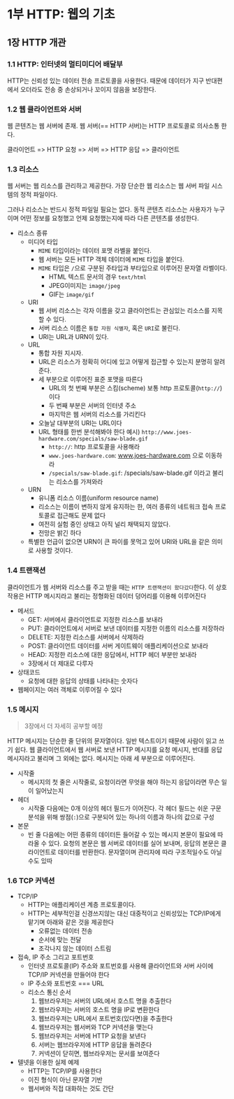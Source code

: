 # 1부 HTTP: 웹의 기초

## 1장 HTTP 개관

### 1.1 HTTP: 인터넷의 멀티미디어 배달부

HTTP는 신뢰성 있는 데이터 전송 프로토콜을 사용한다. 때문에 데이터가 지구 반대편에서 오더라도 전송 중 손상되거나 꼬이지 않음을 보장한다.

### 1.2 웹 클라이언트와 서버

웹 콘텐츠는 웹 서버에 존재. 웹 서버(== HTTP 서버)는 HTTP 프로토콜로 의사소통 한다.

클라이언트 => HTTP 요청 => 서버 => HTTP 응답 => 클라이언트

### 1.3 리소스

웹 서버는 웹 리소스를 관리하고 제공한다. 가장 단순한 웹 리소스는 웹 서버 파일 시스템의 정적 파일이다.

그러나 리소스는 반드시 정적 파일일 필요는 없다. 동적 콘텐츠 리소스는 사용자가 누구이며 어떤 정보를 요청했고 언제 요청했는지에 따라 다른 콘텐츠를 생성한다.

- 리소스 종류
  - 미디어 타입
    - `MIME` 타입이라는 데이터 포맷 라벨을 붙인다.
    - 웹 서버는 모든 HTTP 객체 데이터에 `MIME` 타입을 붙인다.
    - `MIME` 타입은 `/`으로 구분된 주타입과 부타입으로 이루어진 문자열 라벨이다.
      - HTML 텍스트 문서의 경우 `text/html`
      - JPEG이미지는 `image/jpeg`
      - GIF는 `image/gif`
  - URI
    - 웹 서버 리소스는 각자 이름을 갖고 클라이언트는 관심있는 리소스를 지목할 수 있다.
    - 서버 리소스 이름은 `통합 자원 식별자`, 혹은 `URI`로 불린다.
    - URI는 URL과 URN이 있다.
  - URL
    - 통합 자원 지시자.
    - URL은 리소스가 정확히 어디에 있고 어떻게 접근할 수 있는지 분명히 알려준다.
    - 세 부분으로 이루어진 표준 포맷을 따른다
      - URL의 첫 번째 부분은 스킴(scheme) 보통 http 프로토콜(`http://`)이다
      - 두 번째 부분은 서버의 인터넷 주소
      - 마지막은 웹 서버의 리소스를 가리킨다
    - 오늘날 대부분의 URI는 URL이다
    - URL 형태를 한번 분석해봐야 한다 예시) `http://www.joes-hardware.com/specials/saw-blade.gif`
      - `http://`: http 프로토콜을 사용해라
      - `www.joes-hardware.com`: www.joes-hardware.com 으로 이동하라
      - `/specials/saw-blade.gif`: /specials/saw-blade.gif 이라고 불리는 리소스를 가져와라
  - URN
    - 유니폼 리소스 이름(uniform resource name)
    - 리소스는 이름이 변하지 않게 유지하는 한, 여러 종류의 네트워크 접속 프로토콜로 접근해도 문제 없다
    - 여전히 실험 중인 상태고 아직 널리 채택되지 않았다.
    - 전망은 밝긴 하다
  - 특별한 언급이 없으면 URN이 큰 파이를 못먹고 있어 URI와 URL을 같은 의미로 사용할 것이다.

### 1.4 트랜잭션

클라이언트가 웹 서버와 리소스를 주고 받을 때는 `HTTP 트랜잭션이 왔다갔다`한다. 이 상호작용은 HTTP 메시지라고 불리는 정형화된 데이터 덩어리를 이용해 이루어진다

- 메서드
  - GET: 서버에서 클라이언트로 지정한 리소스를 보내라
  - PUT: 클라이언트에서 서버로 보낸 데이터를 지정한 이름의 리소스를 저장하라
  - DELETE: 지정한 리소스를 서버에서 삭제하라
  - POST: 클라이언트 데이터를 서버 게이트웨이 애플리케이션으로 보내라
  - HEAD: 지정한 리소스에 대한 응답에서, HTTP 헤더 부분만 보내라
  - 3장에서 더 제대로 다루자
- 상태코드
  - 요청에 대한 응답의 상태를 나타내는 숫자다
- 웹페이지는 여러 객체로 이루어질 수 있다

### 1.5 메시지

> 3장에서 더 자세히 공부할 예정

HTTP 메시지는 단순한 줄 단위의 문자열이다. 일반 텍스트이기 때문에 사람이 읽고 쓰기 쉽다. 웹 클라이언트에서 웹 서버로 보낸 HTTP 메시지를 요청 메시지, 반대를 응답 메시지라고 불리며 그 외에는 없다. 메시지는 아래 세 부분으로 이루어진다.

- 시작줄
  - 메시지의 첫 줄은 시작줄로, 요청이라면 무엇을 해야 하는지 응답이라면 무슨 일이 일어났는지
- 헤더
  - 시작줄 다음에는 0개 이상의 헤더 필드가 이어진다. 각 헤더 필드는 쉬운 구문 분석을 위해 쌍점(`:`)으로 구분되어 있는 하나의 이름과 하나의 값으로 구성
- 본문
  - 빈 줄 다음에는 어떤 종류의 데이터든 들어갈 수 있는 메시지 본문이 필요에 따라올 수 있다. 요청의 본문은 웹 서버로 데이터를 실어 보내며, 응답의 본문은 클라이언트로 데이터를 반환한다. 문자열이며 관리자에 따라 구조적일수도 아닐수도 있따

### 1.6 TCP 커넥션

- TCP/IP
  - HTTP는 애플리케이션 계층 프로토콜이다.
  - HTTP는 세부적인걸 신경쓰지않는 대신 대중적이고 신뢰성있는 TCP/IP에게 맡기며 아래와 같은 것을 제공한다
    - 오류없는 데이터 전송
    - 순서에 맞는 전달
    - 조각나지 않는 데이터 스트림
- 접속, IP 주소 그리고 포트번호
  - 인터넷 프로토콜(IP) 주소와 포트번호를 사용해 클라이언트와 서버 사이에 TCP/IP 커넥션을 만들어야 한다
  - IP 주소와 포트번호 === URL
  - 리소스 통신 순서
    1. 웹브라우저는 서버의 URL에서 호스트 명을 추출한다
    2. 웹브라우저는 서버의 호스트 명을 IP로 변환한다
    3. 웹브라우저는 URL에서 포트번호(있다면)을 추출한다
    4. 웹브라우저는 웹서버와 TCP 커넥션을 맺는다
    5. 웹브라우저는 서버에 HTTP 요청을 보낸다
    6. 서버는 웹브라우저에 HTTP 응답을 돌려준다
    7. 커넥션이 닫히면, 웹브라우저는 문서를 보여준다
- 텔넷을 이용한 실제 예제
  - HTTP는 TCP/IP를 사용한다
  - 이진 형식이 아닌 문자열 기반
  - 웹서버와 직접 대화하는 것도 간단
